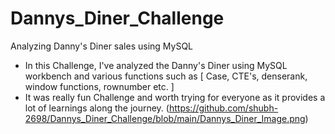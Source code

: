 # Dannys_Diner_Challenge
Analyzing Danny's Diner sales using MySQL
- In this Challenge, I've analyzed the Danny's Diner using MySQL workbench and various functions such as [ Case, CTE's, denserank, window functions, rownumber etc. ]
- It was really fun Challenge and worth trying for everyone as it provides a lot of learnings along the journey. 
 (https://github.com/shubh-2698/Dannys_Diner_Challenge/blob/main/Dannys_Diner_Image.png)

